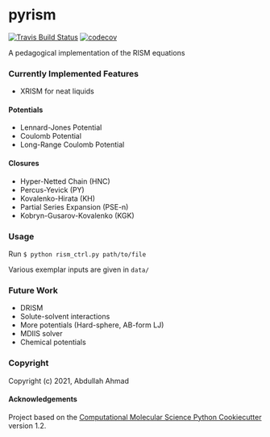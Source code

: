 pyrism
==============================
[//]: # (Badges)
[![Travis Build Status](https://travis-ci.com/REPLACE_WITH_OWNER_ACCOUNT/pyrism.svg?branch=master)](https://travis-ci.com/REPLACE_WITH_OWNER_ACCOUNT/pyrism)
[![codecov](https://codecov.io/gh/REPLACE_WITH_OWNER_ACCOUNT/pyrism/branch/master/graph/badge.svg)](https://codecov.io/gh/REPLACE_WITH_OWNER_ACCOUNT/pyrism/branch/master)

A pedagogical implementation of the RISM equations

### Currently Implemented Features
- XRISM for neat liquids

#### Potentials
- Lennard-Jones Potential
- Coulomb Potential
- Long-Range Coulomb Potential

#### Closures
- Hyper-Netted Chain (HNC)
- Percus-Yevick (PY)
- Kovalenko-Hirata (KH)
- Partial Series Expansion (PSE-n)
- Kobryn-Gusarov-Kovalenko (KGK)

### Usage
Run
`$ python rism_ctrl.py path/to/file`

Various exemplar inputs are given in `data/`

### Future Work
- DRISM
- Solute-solvent interactions
- More potentials (Hard-sphere, AB-form LJ)
- MDIIS solver
- Chemical potentials

### Copyright

Copyright (c) 2021, Abdullah Ahmad


#### Acknowledgements
 
Project based on the 
[Computational Molecular Science Python Cookiecutter](https://github.com/molssi/cookiecutter-cms) version 1.2.
